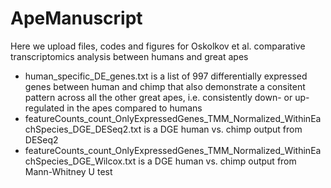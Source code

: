 # ApeManuscript
Here we upload files, codes and figures for Oskolkov et al. comparative transcriptomics analysis between humans and great apes
* human_specific_DE_genes.txt is a list of 997 differentially expressed genes between human and chimp that also demonstrate a consitent pattern across all the other great apes, i.e. consistently down- or up-regulated in the apes compared to humans
* featureCounts_count_OnlyExpressedGenes_TMM_Normalized_WithinEachSpecies_DGE_DESeq2.txt is a DGE human vs. chimp output from DESeq2 
* featureCounts_count_OnlyExpressedGenes_TMM_Normalized_WithinEachSpecies_DGE_Wilcox.txt is a DGE human vs. chimp output from Mann-Whitney U test
